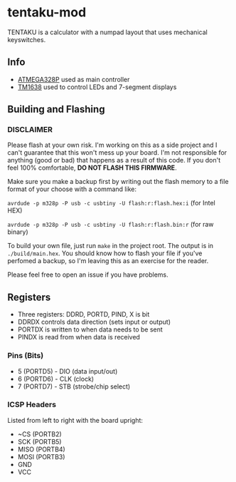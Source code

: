 # tentaku-mod

TENTAKU is a calculator with a numpad layout that uses mechanical keyswitches.

## Info
- [ATMEGA328P](https://ww1.microchip.com/downloads/en/DeviceDoc/Atmel-7810-Automotive-Microcontrollers-ATmega328P_Datasheet.pdf) used as main controller
- [TM1638](https://futuranet.it/futurashop/image/catalog/data/Download/TM1638_V1.3_EN.pdf) used to control LEDs and 7-segment displays

## Building and Flashing
### DISCLAIMER
Please flash at your own risk. I'm working on this as a side project and I can't guarantee that this won't mess up your board. I'm not responsible for anything (good or bad) that happens as a result of this code. If you don't feel 100% comfortable, **DO NOT FLASH THIS FIRMWARE**.


Make sure you make a backup first by writing out the flash memory to a file format of your choose with a command like:

`avrdude -p m328p -P usb -c usbtiny -U flash:r:flash.hex:i` (for Intel HEX)

`avrdude -p m328p -P usb -c usbtiny -U flash:r:flash.bin:r` (for raw binary)

To build your own file, just run `make` in the project root. The output is in `./build/main.hex`.
You should know how to flash your file if you've perfomed a backup, so I'm leaving this as an exercise for the reader.

Please feel free to open an issue if you have problems.

## Registers
- Three registers: DDRD, PORTD, PIND, X is bit
- DDRDX controls data direction (sets input or output)
- PORTDX is written to when data needs to be sent
- PINDX is read from when data is received

### Pins (Bits)
- 5 (PORTD5) - DIO (data input/out)
- 6 (PORTD6) - CLK (clock)
- 7 (PORTD7) - STB (strobe/chip select)

### ICSP Headers
Listed from left to right with the board upright:
- ~CS (PORTB2)
- SCK (PORTB5)
- MISO (PORTB4)
- MOSI (PORTB3)
- GND
- VCC
